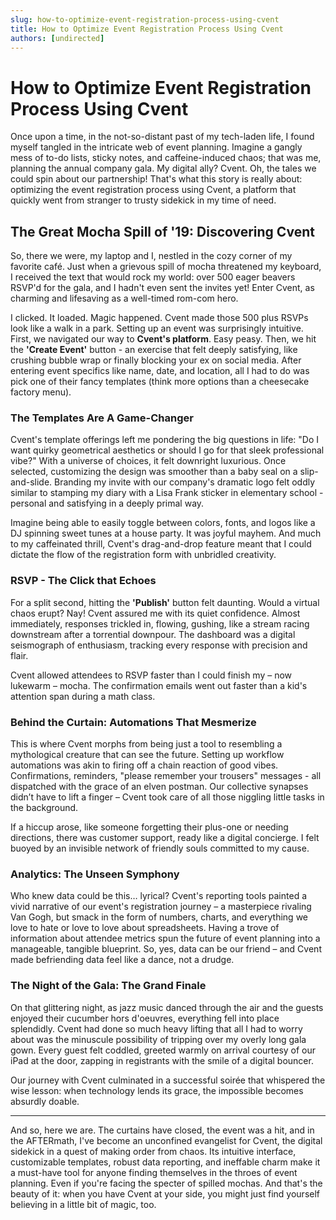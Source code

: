 ```yaml
---
slug: how-to-optimize-event-registration-process-using-cvent
title: How to Optimize Event Registration Process Using Cvent
authors: [undirected]
---
```



# How to Optimize Event Registration Process Using Cvent

Once upon a time, in the not-so-distant past of my tech-laden life, I found myself tangled in the intricate web of event planning. Imagine a gangly mess of to-do lists, sticky notes, and caffeine-induced chaos; that was me, planning the annual company gala. My digital ally? Cvent. Oh, the tales we could spin about our partnership! That's what this story is really about: optimizing the event registration process using Cvent, a platform that quickly went from stranger to trusty sidekick in my time of need.

## The Great Mocha Spill of '19: Discovering Cvent

So, there we were, my laptop and I, nestled in the cozy corner of my favorite café. Just when a grievous spill of mocha threatened my keyboard, I received the text that would rock my world: over 500 eager beavers RSVP'd for the gala, and I hadn't even sent the invites yet! Enter Cvent, as charming and lifesaving as a well-timed rom-com hero.

I clicked. It loaded. Magic happened. Cvent made those 500 plus RSVPs look like a walk in a park. Setting up an event was surprisingly intuitive. First, we navigated our way to **Cvent's platform**. Easy peasy. Then, we hit the **'Create Event'** button - an exercise that felt deeply satisfying, like crushing bubble wrap or finally blocking your ex on social media. After entering event specifics like name, date, and location, all I had to do was pick one of their fancy templates (think more options than a cheesecake factory menu). 

### The Templates Are A Game-Changer

Cvent's template offerings left me pondering the big questions in life: "Do I want quirky geometrical aesthetics or should I go for that sleek professional vibe?" With a universe of choices, it felt downright luxurious. Once selected, customizing the design was smoother than a baby seal on a slip-and-slide. Branding my invite with our company's dramatic logo felt oddly similar to stamping my diary with a Lisa Frank sticker in elementary school - personal and satisfying in a deeply primal way.

Imagine being able to easily toggle between colors, fonts, and logos like a DJ spinning sweet tunes at a house party. It was joyful mayhem. And much to my caffeinated thrill, Cvent's drag-and-drop feature meant that I could dictate the flow of the registration form with unbridled creativity. 

### RSVP - The Click that Echoes 

For a split second, hitting the **'Publish'** button felt daunting. Would a virtual chaos erupt? Nay! Cvent assured me with its quiet confidence. Almost immediately, responses trickled in, flowing, gushing, like a stream racing downstream after a torrential downpour. The dashboard was a digital seismograph of enthusiasm, tracking every response with precision and flair. 

Cvent allowed attendees to RSVP faster than I could finish my – now lukewarm – mocha. The confirmation emails went out faster than a kid's attention span during a math class. 

### Behind the Curtain: Automations That Mesmerize 

This is where Cvent morphs from being just a tool to resembling a mythological creature that can see the future. Setting up workflow automations was akin to firing off a chain reaction of good vibes. Confirmations, reminders, "please remember your trousers" messages - all dispatched with the grace of an elven postman. Our collective synapses didn’t have to lift a finger – Cvent took care of all those niggling little tasks in the background.

If a hiccup arose, like someone forgetting their plus-one or needing directions, there was customer support, ready like a digital concierge. I felt buoyed by an invisible network of friendly souls committed to my cause.

### Analytics: The Unseen Symphony

Who knew data could be this… lyrical? Cvent's reporting tools painted a vivid narrative of our event's registration journey – a masterpiece rivaling Van Gogh, but smack in the form of numbers, charts, and everything we love to hate or love to love about spreadsheets. Having a trove of information about attendee metrics spun the future of event planning into a manageable, tangible blueprint. So, yes, data can be our friend – and Cvent made befriending data feel like a dance, not a drudge.

### The Night of the Gala: The Grand Finale  

On that glittering night, as jazz music danced through the air and the guests enjoyed their cucumber hors d'oeuvres, everything fell into place splendidly. Cvent had done so much heavy lifting that all I had to worry about was the minuscule possibility of tripping over my overly long gala gown. Every guest felt coddled, greeted warmly on arrival courtesy of our iPad at the door, zapping in registrants with the smile of a digital bouncer. 

Our journey with Cvent culminated in a successful soirée that whispered the wise lesson: when technology lends its grace, the impossible becomes absurdly doable.

--- 

And so, here we are. The curtains have closed, the event was a hit, and in the AFTERmath, I've become an unconfined evangelist for Cvent, the digital sidekick in a quest of making order from chaos. Its intuitive interface, customizable templates, robust data reporting, and ineffable charm make it a must-have tool for anyone finding themselves in the throes of event planning. Even if you're facing the specter of spilled mochas. And that's the beauty of it: when you have Cvent at your side, you might just find yourself believing in a little bit of magic, too.